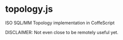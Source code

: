 # topology.js

ISO SQL/MM Topology implementation in CoffeScript

DISCLAIMER: Not even close to be remotely useful yet.

